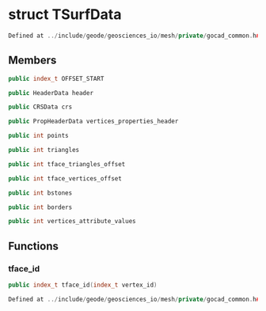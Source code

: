 # struct TSurfData

```cpp
Defined at ../include/geode/geosciences_io/mesh/private/gocad_common.h#119
```

## Members

```cpp
public index_t OFFSET_START

```

```cpp
public HeaderData header

```

```cpp
public CRSData crs

```

```cpp
public PropHeaderData vertices_properties_header

```

```cpp
public int points

```

```cpp
public int triangles

```

```cpp
public int tface_triangles_offset

```

```cpp
public int tface_vertices_offset

```

```cpp
public int bstones

```

```cpp
public int borders

```

```cpp
public int vertices_attribute_values

```



## Functions

### tface_id

```cpp
public index_t tface_id(index_t vertex_id)
```

```cpp
Defined at ../include/geode/geosciences_io/mesh/private/gocad_common.h#121
```



